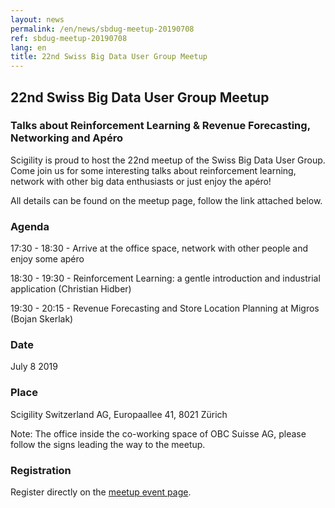 ```yaml
---
layout: news
permalink: /en/news/sbdug-meetup-20190708
ref: sbdug-meetup-20190708
lang: en
title: 22nd Swiss Big Data User Group Meetup
---
```


## 22nd Swiss Big Data User Group Meetup
### Talks about Reinforcement Learning & Revenue Forecasting, Networking and Apéro

Scigility is proud to host the 22nd meetup of the Swiss Big Data User Group. Come join us for some interesting talks about reinforcement learning, network with other big data enthusiasts or just enjoy the apéro!

All details can be found on the meetup page, follow the link attached below.

### Agenda

17:30 - 18:30 - Arrive at the office space, network with other people and enjoy some apéro

18:30 - 19:30 - Reinforcement Learning: a gentle introduction and industrial application (Christian Hidber)

19:30 - 20:15 - Revenue Forecasting and Store Location Planning at Migros (Bojan Skerlak)


### Date
July 8 2019

### Place
Scigility Switzerland AG, Europaallee 41, 8021 Zürich

Note: The office inside the co-working space of OBC Suisse AG, please follow the signs leading the way to the meetup.

### Registration
Register directly on the <a href='https://www.meetup.com/de-DE/swiss-big-data/events/261620548/'>meetup event page</a>.
